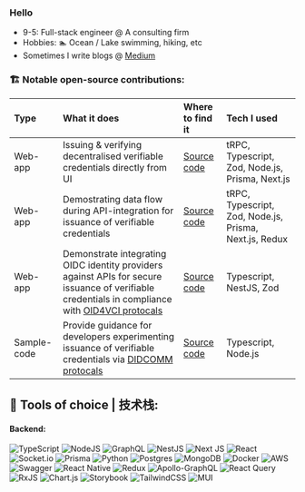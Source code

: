 ### Hello

- 9-5: Full-stack engineer @ A consulting firm
- Hobbies: 🏊 Ocean / Lake swimming, hiking, etc
- Sometimes I write blogs @ [Medium](https://mingyang-li.medium.com/)

### 🏗️ Notable open-source contributions:
| Type | What it does | Where to find it | Tech I used |
| :---   | :--- | :--- | :--- |
| Web-app | Issuing & verifying decentralised verifiable credentials directly from UI | [Source code](https://github.com/mattrglobal/sample-apps/tree/ml/e2e-issue-verify/e2e-issue-verify/)   | tRPC, Typescript, Zod, Node.js, Prisma, Next.js |
| Web-app | Demostrating data flow during API-integration for issuance of verifiable credentials | [Source code](https://github.com/mattrglobal/sample-apps/tree/didcomm/direct-vc-issuance/vc-issuance-ui) | tRPC, Typescript, Zod, Node.js, Prisma, Next.js, Redux |
| Web-app | Demonstrate integrating OIDC identity providers against APIs for secure issuance of verifiable credentials in compliance with [OID4VCI protocals](https://openid.net/specs/openid-4-verifiable-credential-issuance-1_0.html) | [Source code](https://github.com/mattrglobal/sample-apps/tree/master/credential-provider) | Typescript, NestJS, Zod |
| Sample-code | Provide guidance for developers experimenting issuance of verifiable credentials via [DIDCOMM protocals](https://identity.foundation/didcomm-messaging/spec/) | [Source code](https://github.com/mattrglobal/sample-apps/blob/master/implementation-patterns/direct-issuance.ts) | Typescript, Node.js |

## 🔨 Tools of choice | 技术栈:
#### Backend:
![TypeScript](https://img.shields.io/badge/typescript-%23007ACC.svg?style=for-the-badge&logo=typescript&logoColor=white)
![NodeJS](https://img.shields.io/badge/node.js-6DA55F?style=for-the-badge&logo=node.js&logoColor=white)
![GraphQL](https://img.shields.io/badge/-GraphQL-E10098?style=for-the-badge&logo=graphql&logoColor=white)
![NestJS](https://img.shields.io/badge/nestjs-%23E0234E.svg?style=for-the-badge&logo=nestjs&logoColor=white)
![Next JS](https://img.shields.io/badge/Next-black?style=for-the-badge&logo=next.js&logoColor=white)
![React](https://img.shields.io/badge/react-%2320232a.svg?style=for-the-badge&logo=react&logoColor=%2361DAFB)
![Socket.io](https://img.shields.io/badge/Socket.io-black?style=for-the-badge&logo=socket.io&badgeColor=010101)
![Prisma](https://img.shields.io/badge/Prisma-3982CE?style=for-the-badge&logo=Prisma&logoColor=white)
![Python](https://img.shields.io/badge/python-3670A0?style=for-the-badge&logo=python&logoColor=ffdd54)
![Postgres](https://img.shields.io/badge/postgres-%23316192.svg?style=for-the-badge&logo=postgresql&logoColor=white)
![MongoDB](https://img.shields.io/badge/MongoDB-%234ea94b.svg?style=for-the-badge&logo=mongodb&logoColor=white)
![Docker](https://img.shields.io/badge/docker-%230db7ed.svg?style=for-the-badge&logo=docker&logoColor=white)
![AWS](https://img.shields.io/badge/AWS-%23FF9900.svg?style=for-the-badge&logo=amazon-aws&logoColor=white)
![Swagger](https://img.shields.io/badge/-Swagger-%23Clojure?style=for-the-badge&logo=swagger&logoColor=white)
![React Native](https://img.shields.io/badge/react_native-%2320232a.svg?style=for-the-badge&logo=react&logoColor=%2361DAFB)
![Redux](https://img.shields.io/badge/redux-%23593d88.svg?style=for-the-badge&logo=redux&logoColor=white)
![Apollo-GraphQL](https://img.shields.io/badge/-ApolloGraphQL-311C87?style=for-the-badge&logo=apollo-graphql)
![React Query](https://img.shields.io/badge/-React%20Query-FF4154?style=for-the-badge&logo=react%20query&logoColor=white)
![RxJS](https://img.shields.io/badge/rxjs-%23B7178C.svg?style=for-the-badge&logo=reactivex&logoColor=white)
![Chart.js](https://img.shields.io/badge/chart.js-F5788D.svg?style=for-the-badge&logo=chart.js&logoColor=white)
![Storybook](https://img.shields.io/badge/-Storybook-FF4785?style=for-the-badge&logo=storybook&logoColor=white)
![TailwindCSS](https://img.shields.io/badge/tailwindcss-%2338B2AC.svg?style=for-the-badge&logo=tailwind-css&logoColor=white)
![MUI](https://img.shields.io/badge/MUI-%230081CB.svg?style=for-the-badge&logo=mui&logoColor=white)
